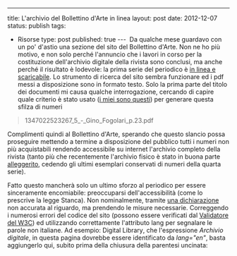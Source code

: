 --- 
title: L'archivio del Bollettino d'Arte in linea
layout: post
date: 2012-12-07
status: publish
tags:
- Risorse
type: post
published: true
--- 
Da qualche mese guardavo con un po' d'astio una sezione del sito del Bollettino d'Arte. Non ne ho più motivo, e non solo perché l'annuncio che i lavori in corso per la costituzione dell'archivio digitale della rivista sono conclusi, ma anche perché il risultato è lodevole: la prima serie del periodico è [in linea e scaricabile][1]. Lo strumento di ricerca del sito sembra funzionare ed i pdf messi a disposizione sono in formato testo. Solo la prima parte del titolo dei documenti mi causa qualche interrogazione, cercando di capire quale criterio è stato usato ([i miei sono questi][2]) per generare questa sfilza di numeri
>1347022523267_5_-_Gino_Fogolari_p.23.pdf

Complimenti quindi al Bollettino d'Arte, sperando che questo slancio possa proseguire mettendo a termine a disposizione del pubblico tutti i numeri non più acquistabili rendendo accessibile su internet l'archivio completo della rivista (tanto più che recentemente l'archivio fisico è stato in buona parte [alleggerito][5], cedendo gli ultimi esemplari conservati di numeri della quarta serie).

Fatto questo mancherà solo un ultimo sforzo al periodico per essere sinceramente encomiabile: preoccuparsi dell'accessibilità (come lo prescrive la legge Stanca). Non nominalmente, tramite [una dichiarazione][3] non accurata al riguardo, ma prendendo le misure necessarie. Correggendo i numerosi errori del codice del sito (possono essere verificati dal [Validatore del W3C][4]) ed utilizzando correttamente l'attributo lang per segnalare le parole non italiane. Ad esempio: <span lang="en">Digital Library</span>, che l'espressione <i>Archivio digitale</i>, in questa pagina dovrebbe essere identificato da *lang="en"*, basta aggiungerlo qui, subito prima della chiusura della parentesi uncinata:

<code><a href="http://www.bollettinodarte.beniculturali.it/opencms/export/BollettinoArteIt/sito-BollettinoArteIt/Contributi/Editoria/BollettinoArte/Fascicoli/visualizza_asset.html_1283592443.html"></code>


[1]:http://www.bollettinodarte.beniculturali.it/opencms/export/BollettinoArteIt/sito-BollettinoArteIt/MenuPrincipale/DigitalLibrary/index.html "Sul sito della rivista"
[2]:/2011/12/07/anagrafe-dei-bit-nominare-il-materiale-bibliografico.html "Anagrafe dei bit"
[3]: http://www.bollettinodarte.beniculturali.it/opencms/export/BollettinoArteIt/sito-BollettinoArteIt/MenuTop/Accessibilita/index.html "Accessibilità secondo il sito del Bollettino d'Arte"
[4]: http://validator.w3.org ""
[5]: http://www.bollettinodarte.beniculturali.it/opencms/export/BollettinoArteIt/sito-BollettinoArteIt/Contributi/Editoria/BollettinoArte/Home/visualizza_asset.html_1317613225.html "Segnalazione dell'alleggerimento dell'archivio della rivista"